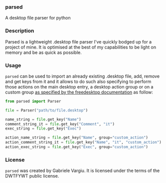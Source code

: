 ### parsed

A desktop file parser for python

### Description

Parsed is a lightweight .desktop file parser I've quickly bodged up for a project of mine. It is optimised at the best of my capabilities to be light on memory and be as quick as possible.

### Usage

`parsed` can be used to import an already existing .desktop file, add, remove and get keys from it and it allows to do such also specifying to perform those actions on the main desktop entry, a desktop action group or on a custom group [as specified by the freedesktop documentation](https://specifications.freedesktop.org/desktop-entry-spec/latest/extending.html) as follow:

```python
from parsed import Parser

file = Parser("path/to/file.desktop")

name_string = file.get_key("Name")
comment_string_it = file.get_key("Comment", "it")
exec_string = file.get_key("Exec")

action_name_string = file.get_key("Name", group="custom_action")
action_comment_string_it = file.get_key("Name", "it", "custom_action")
action_exec_string = file.get_key("Exec", group="custom_action")
```

### License

`parsed` was created by Gabriele Vargiu. It is licensed under the terms of the DWTFYWT public license.
